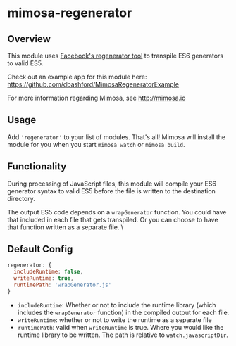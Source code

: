 mimosa-regenerator
===========

## Overview

This module uses [Facebook's regenerator tool](https://github.com/facebook/regenerator) to transpile ES6 generators to valid ES5.

Check out an example app for this module here: https://github.com/dbashford/MimosaRegeneratorExample

For more information regarding Mimosa, see http://mimosa.io

## Usage

Add `'regenerator'` to your list of modules.  That's all!  Mimosa will install the module for you when you start `mimosa watch` or `mimosa build`.

## Functionality

During processing of JavaScript files, this module will compile your ES6 generator syntax to valid ES5 before the file is written to the destination directory.

The output ES5 code depends on a `wrapGenerator` function.  You could have that included in each file that gets transpiled.  Or you can choose to have that function written as a separate file. \

## Default Config

```javascript
regenerator: {
  includeRuntime: false,
  writeRuntime: true,
  runtimePath: 'wrapGenerator.js'
}
```

* `includeRuntime`: Whether or not to include the runtime library (which includes the `wrapGenerator` function) in the compiled output for each file.
* `writeRuntime`: whether or not to write the runtime as a separate file
* `runtimePath`: valid when `writeRuntime` is true. Where you would like the runtime library to be written. The path is relative to `watch.javascriptDir`.